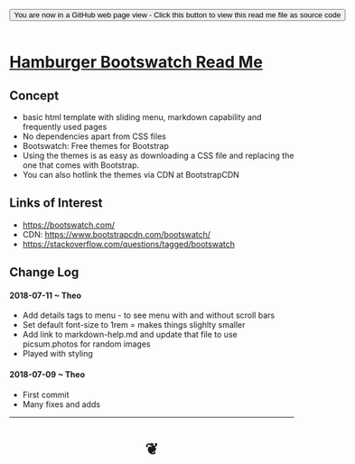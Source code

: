
<span style=display:none; >[You are now in a GitHub source code view - click this link to view Read Me file as a web page]( https://pushme-pullyou.github.io/#tootoo-templates/hamburger-bootswatch/README.md "View file as a web page." ) </span>

<div><input type=button class = 'btn btn-primary' onclick="window.location.href='https://github.com/pushme-pullyou/pushme-pullyou.github.io/tree/master/tootoo-templates/hamburger-bootswatch'";
value='You are now in a GitHub web page view - Click this button to view this read me file as source code' ></div>

<br>

# [Hamburger Bootswatch Read Me]( #/tootoo-templates/hamburger-bootswatch/README.md )

<!--
<iframe src=https://pushme-pullyou.github.io/tootoo-templates/hamburger-bootswatch/hamburger-bootswatch.html width=100% height=500px >Iframes are not viewable in GitHub source code views</iframe>

## Full Screen: [Hamburger Bootswatch]( https://pushme-pullyou.github.io/tootoo-templates/hamburger-bootswatch/hamburger-bootswatch.html )
-->


## Concept

* basic html template with sliding menu, markdown capability and frequently used pages
* No dependencies apart from CSS files
* Bootswatch: Free themes for Bootstrap
* Using the themes is as easy as downloading a CSS file and replacing the one that comes with Bootstrap.
* You can also hotlink the themes via CDN at BootstrapCDN

## Links of Interest

* https://bootswatch.com/
* CDN: https://www.bootstrapcdn.com/bootswatch/
* https://stackoverflow.com/questions/tagged/bootswatch


## Change Log

#### 2018-07-11 ~ Theo

* Add details tags to menu - to see menu with and without scroll bars
* Set default font-size to 1rem = makes things slighlty smaller
* Add link to markdown-help.md and update that file to use picsum.photos for random images
* Played with styling

#### 2018-07-09 ~ Theo

* First commit
* Many fixes and adds

***

# <center title="hello!" ><a href=javascript:window.scrollTo(0,0); style=text-decoration:none; > ❦ </a></center>

